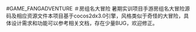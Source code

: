 #GAME_FANGADVENTURE
＃房组名大冒险
暑期实训项目手游房组名大冒险源码及相应资源文件本项目基于cocos2dx3.0引擎，风格类似于奇怪的大冒险，具体设计需求和功能可以参考相关文档，存在少量BUG，欢迎修正。
